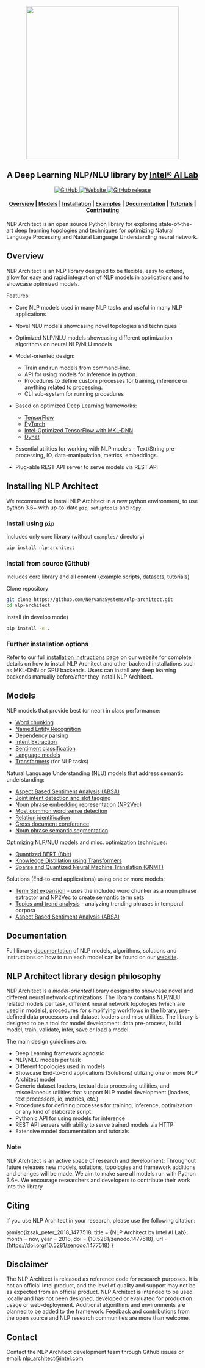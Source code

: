 <p align="center">
    <br>
    <img src="https://raw.githubusercontent.com/NervanaSystems/nlp-architect/master/assets/nlp_architect_logo.png" width="400"/>
    <br>
<p>
<h2 align="center">
A Deep Learning NLP/NLU library by <a href="https://www.intel.ai/research/">Intel® AI Lab</a>
</h2>
<p align="center">
    <a href="https://github.com/NervanaSystems/nlp-architect/blob/master/LICENSE">
        <img alt="GitHub" src="https://img.shields.io/github/license/NervanaSystems/nlp-architect.svg?color=blue&style=flat-square">
    </a>
    <a href="http://nlp_architect.nervanasys.com">
        <img alt="Website" src="https://img.shields.io/website/http/nlp_architect.nervanasys.com.svg?down_color=red&down_message=offline&style=flat-square&up_message=online">
    </a>
    <a href="https://github.com/NervanaSystems/nlp-architect/blob/master/LICENSE">
        <img alt="GitHub release" src="https://img.shields.io/github/release/NervanaSystems/nlp-architect.svg?style=flat-square">
    </a>
</p>

<h4 align="center">
  <a href="#overview">Overview</a> |
  <a href="#models">Models</a> |
  <a href="#installing-nlp-architect">Installation</a> |
  <a href="https://github.com/NervanaSystems/nlp-architect/tree/master/examples">Examples</a> <a href="http://nlp_architect.nervanasys.com/"></a> |
  <a href="http://nlp_architect.nervanasys.com">Documentation</a> |
  <a href="https://github.com/NervanaSystems/nlp-architect/tree/master/tutorials">Tutorials</a> |
  <a href="http://nlp_architect.nervanasys.com/developer_guide.html">Contributing</a>
</h4>

NLP Architect is an open source Python library for exploring state-of-the-art
deep learning topologies and techniques for optimizing Natural Language Processing and
Natural Language Understanding neural network.

## Overview

NLP Architect is an NLP library designed to be flexible, easy to extend, allow for easy and rapid integration of NLP models in applications and to showcase optimized models.

Features:

* Core NLP models used in many NLP tasks and useful in many NLP applications
* Novel NLU models showcasing novel topologies and techniques
* Optimized NLP/NLU models showcasing different optimization algorithms on neural NLP/NLU models
* Model-oriented design:
  * Train and run models from command-line.
  * API for using models for inference in python.
  * Procedures to define custom processes for training,    inference or anything related to processing.
  * CLI sub-system for running procedures
* Based on optimized Deep Learning frameworks:

  * [TensorFlow]
  * [PyTorch]
  * [Intel-Optimized TensorFlow with MKL-DNN]
  * [Dynet]

* Essential utilities for working with NLP models - Text/String pre-processing, IO, data-manipulation, metrics, embeddings.
* Plug-able REST API server to serve models via REST API

## Installing NLP Architect

We recommend to install NLP Architect in a new python environment, to use python 3.6+ with up-to-date `pip`, `setuptools` and `h5py`.

### Install using `pip`

Includes only core library (without `examples/` directory)

```sh
pip install nlp-architect
```

### Install from source (Github)

Includes core library and all content (example scripts, datasets, tutorials)

Clone repository

```sh
git clone https://github.com/NervanaSystems/nlp-architect.git
cd nlp-architect
```

Install (in develop mode)

```sh
pip install -e .
```

### Further installation options

Refer to our full [installation instructions](http://nlp_architect.nervanasys.com/installation.html) page on our website for complete details on how to install NLP Architect and other backend installations such as MKL-DNN or GPU backends.
Users can install any deep learning backends manually before/after they install NLP Architect.

## Models

NLP models that provide best (or near) in class performance:

* [Word chunking](http://nlp_architect.nervanasys.com/tagging/sequence_tagging.html#word-chunker)
* [Named Entity Recognition](http://nlp_architect.nervanasys.com/tagging/sequence_tagging.html#named-entity-recognition)
* [Dependency parsing](http://nlp_architect.nervanasys.com/bist_parser.html)
* [Intent Extraction](http://nlp_architect.nervanasys.com/intent.html)
* [Sentiment classification](http://nlp_architect.nervanasys.com/sentiment.html#supervised-sentiment)
* [Language models](http://nlp_architect.nervanasys.com/lm.html#language-modeling-with-tcn)
* [Transformers](http://nlp_architect.nervanasys.com/transformers.html) (for NLP tasks)

Natural Language Understanding (NLU) models that address semantic understanding:

* [Aspect Based Sentiment Analysis (ABSA)](http://nlp_architect.nervanasys.com/absa.html)
* [Joint intent detection and slot tagging](http://nlp_architect.nervanasys.com/intent.html)
* [Noun phrase embedding representation (NP2Vec)](http://nlp_architect.nervanasys.com/np2vec.html)
* [Most common word sense detection](http://nlp_architect.nervanasys.com/word_sense.html)
* [Relation identification](http://nlp_architect.nervanasys.com/identifying_semantic_relation.html)
* [Cross document coreference](http://nlp_architect.nervanasys.com/cross_doc_coref.html)
* [Noun phrase semantic segmentation](http://nlp_architect.nervanasys.com/np_segmentation.html)

Optimizing NLP/NLU models and misc. optimization techniques:

* [Quantized BERT (8bit)](http://nlp_architect.nervanasys.com/quantized_bert.html)
* [Knowledge Distillation using Transformers](http://nlp_architect.nervanasys.com/transformers_distillation.html)
* [Sparse and Quantized Neural Machine Translation (GNMT)](http://nlp_architect.nervanasys.com/sparse_gnmt.html)

Solutions (End-to-end applications) using one or more models:

* [Term Set expansion](http://nlp_architect.nervanasys.com/term_set_expansion.html) - uses the included word chunker as a noun phrase extractor and NP2Vec to create semantic term sets
* [Topics and trend analysis](http://nlp_architect.nervanasys.com/trend_analysis.html) - analyzing trending phrases in temporal corpora
* [Aspect Based Sentiment Analysis (ABSA)](http://nlp_architect.nervanasys.com/absa_solution.html)

## Documentation

Full library [documentation](http://nlp_architect.nervanasys.com/) of NLP models, algorithms, solutions and instructions
on how to run each model can be found on our [website](http://nlp_architect.nervanasys.com/).

## NLP Architect library design philosophy

NLP Architect is a _model-oriented_ library designed to showcase novel and different neural network optimizations. The library contains NLP/NLU related models per task, different neural network topologies (which are used in models), procedures for simplifying workflows in the library, pre-defined data processors and dataset loaders and misc utilities.
The library is designed to be a tool for model development: data pre-process, build model, train, validate, infer, save or load a model.

The main design guidelines are:

* Deep Learning framework agnostic
* NLP/NLU models per task
* Different topologies used in models
* Showcase End-to-End applications (Solutions) utilizing one or more NLP Architect model
* Generic dataset loaders, textual data processing utilities, and miscellaneous utilities that support NLP model development (loaders, text processors, io, metrics, etc.)
* Procedures for defining processes for training, inference, optimization or any kind of elaborate script.
* Pythonic API for using models for inference
* REST API servers with ability to serve trained models via HTTP
* Extensive model documentation and tutorials

### Note

NLP Architect is an active space of research and development; Throughout future
releases new models, solutions, topologies and framework additions and changes
will be made. We aim to make sure all models run with Python 3.6+. We
encourage researchers and developers to contribute their work into the library.

## Citing

If you use NLP Architect in your research, please use the following citation:

@misc{izsak_peter_2018_1477518,
  title        = {NLP Architect by Intel AI Lab},
  month        = nov,
  year         = 2018,
  doi          = {10.5281/zenodo.1477518},
  url          = {https://doi.org/10.5281/zenodo.1477518}
}

## Disclaimer

The NLP Architect is released as reference code for research purposes. It is
not an official Intel product, and the level of quality and support may not be
as expected from an official product. NLP Architect is intended to be used
locally and has not been designed, developed or evaluated for production
usage or web-deployment. Additional algorithms and environments are planned
to be added to the framework. Feedback and contributions from the open source
and NLP research communities are more than welcome.

## Contact
Contact the NLP Architect development team through Github issues or
email: nlp_architect@intel.com

[documentation]:http://nlp_architect.nervanasys.com
[Intel-Optimized TensorFlow with MKL-DNN]:https://software.intel.com/en-us/articles/intel-optimized-tensorflow-wheel-now-available
[TensorFlow]:https://www.tensorflow.org/
[PyTorch]:https://pytorch.org/
[Dynet]:https://dynet.readthedocs.io/en/latest/
